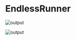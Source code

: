 # EndlessRunner

![output](https://github.com/busracinar/MvcBasicECommerceWebsite/blob/master/Abc.MvcWebUI/Upload/mvc2.PNG)

![output](https://github.com/busracinar/MvcBasicECommerceWebsite/blob/master/Abc.MvcWebUI/Upload/mvc3.PNG)
